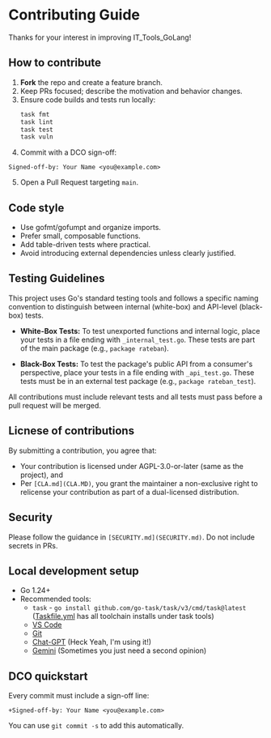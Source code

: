 # Contributing Guide

Thanks for your interest in improving IT_Tools_GoLang!

## How to contribute
1. **Fork** the repo and create a feature branch.
2. Keep PRs focused; describe the motivation and behavior changes.
3. Ensure code builds and tests run locally:
   ```bash
   task fmt 
   task lint
   task test
   task vuln
   ```
4. Commit with a DCO sign-off:
```git
Signed-off-by: Your Name <you@example.com>
```
5. Open a Pull Request targeting `main`.

## Code style
* Use gofmt/gofumpt and organize imports.
* Prefer small, composable functions.
* Add table-driven tests where practical.
* Avoid introducing external dependencies unless clearly justified.

## Testing Guidelines
This project uses Go's standard testing tools and follows a specific naming convention to distinguish between internal (white-box) and API-level (black-box) tests.

-   **White-Box Tests:** To test unexported functions and internal logic, place your tests in a file ending with `_internal_test.go`. These tests are part of the main package (e.g., `package rateban`).

-   **Black-Box Tests:** To test the package's public API from a consumer's perspective, place your tests in a file ending with `_api_test.go`. These tests must be in an external test package (e.g., `package rateban_test`).

All contributions must include relevant tests and all tests must pass before a pull request will be merged.

## Licnese of contributions
By submitting a contribution, you agree that:
* Your contribution is licensed under AGPL-3.0-or-later (same as the project), and
* Per `[CLA.md](CLA.MD)`, you grant the maintainer a non-exclusive right to relicense your contribution as part of a dual-licensed distribution.

## Security
Please follow the guidance in `[SECURITY.md](SECURITY.md)`. Do not include secrets in PRs.

## Local development setup
- Go 1.24+  
- Recommended tools:
  - `task` - `go install github.com/go-task/task/v3/cmd/task@latest` 
      ([Taskfile.yml](./Taskfile.yml) has all toolchain installs under task tools)
  - [VS Code](https://code.visualstudio.com/download)
  - [Git](https://git-scm.com/downloads)
  - [Chat-GPT](https://chatgpt.com/) (Heck Yeah, I'm using it!)
  - [Gemini](https://gemini.google.com/) (Sometimes you just need a second opinion)

## DCO quickstart
Every commit must include a sign-off line:
```
+Signed-off-by: Your Name <you@example.com>
```
You can use `git commit -s` to add this automatically.
